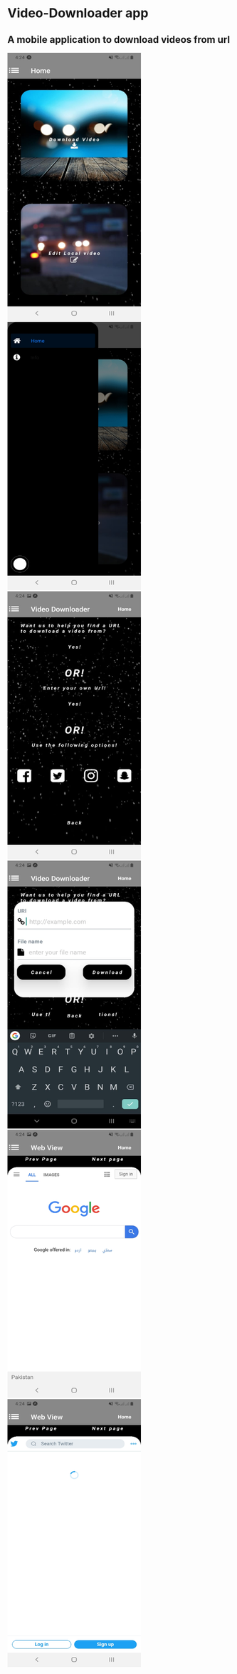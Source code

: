 <h1>Video-Downloader app</h1>
<h2>A mobile application to download videos from url</h2>
<img src="screenshots/Home.jpeg" width="300" height="600">
<img src="screenshots/Side-bar.jpeg" width="300" height="600">
<img src="screenshots/Video-downloader.jpeg" width="300" height="600">
<img src="screenshots/name.jpeg" width="300" height="600">
<img src="screenshots/google.jpeg" width="300" height="600">
<img src="screenshots/twitter.jpeg" width="300" height="600">
